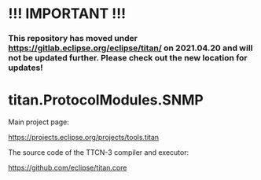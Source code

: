# !!! IMPORTANT !!!
### This repository has moved under https://gitlab.eclipse.org/eclipse/titan/ on 2021.04.20 and will not be updated further. Please check out the new location for updates!

# 

# titan.ProtocolModules.SNMP

Main project page:

https://projects.eclipse.org/projects/tools.titan

The source code of the TTCN-3 compiler and executor:

https://github.com/eclipse/titan.core

